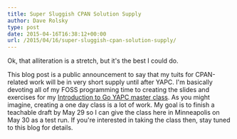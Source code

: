 ```yaml
---
title: Super Sluggish CPAN Solution Supply
author: Dave Rolsky
type: post
date: 2015-04-16T16:38:12+00:00
url: /2015/04/16/super-sluggish-cpan-solution-supply/
---
```

Ok, that alliteration is a stretch, but it's the best I could do.

This blog post is a public announcement to say that my tuits for CPAN-related work will be in very short supply until after YAPC. I'm basically devoting all of my FOSS programming time to creating the slides and exercises for my [Introduction to Go YAPC master class][1]. As you might imagine, creating a one day class is a lot of work. My goal is to finish a teachable draft by May 29 so I can give the class here in Minneapolis on May 30 as a test run. If you're interested in taking the class then, stay tuned to this blog for details.

 [1]: http://www.yapcna.org/yn2015/masters.html
